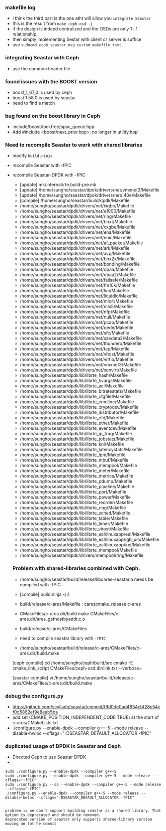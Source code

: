 ### makefile log
- I think the third part is the one atht will allow you `integrate Seastar`
- this is the result from `make ceph-osd -j`
- if the design is indeed centralized and the OSDs are only 1 : 1 relationship,
- then simply implementing Sestar with client or server is suffice
- use `sudocmd ceph_seastar_msg custom_makefile_test`

### integrating Seastar with Ceph
- use the common header file

### found issues with the BOOST version
- boost_1_67_0 is used by ceph
- boost 1.58.0 is used by seastar
- need to find a match

### bug found on the boost library in Ceph
- include/boost/lockfree/spsc_queue.hpp
- Add #include <boost/next_prior.hpp>; no longer in utility.hpp


### Need to recompile Seastar to work with shared libraries
- modify `build.ninja`
- recompile Seastar with -fPIC
- recompile Seastar-DPDK with -fPIC
  - [update] mk/internal/rte.build-pre.mk
  - [update] /home/sungho/seastar/dpdk/drivers/net/vmxnet3/Makefile
  - [update] /home/sungho/seastar/dpdk/drivers/net/i40e/Makefile
  - [compile] /home/sungho/seastar/build/dpdk/Makefile
  - /home/sungho/seastar/dpdk/drivers/net/ixgbe/Makefile
  - /home/sungho/seastar/dpdk/drivers/net/e1000/Makefile
  - /home/sungho/seastar/dpdk/drivers/net/ring/Makefile
  - /home/sungho/seastar/dpdk/drivers/net/bnxt/Makefile
  - /home/sungho/seastar/dpdk/drivers/net/cxgbe/Makefile
  - /home/sungho/seastar/dpdk/drivers/net/ena/Makefile
  - /home/sungho/seastar/dpdk/drivers/net/enic/Makefile
  - /home/sungho/seastar/dpdk/drivers/net/af_packet/Makefile
  - /home/sungho/seastar/dpdk/drivers/net/ark/Makefile
  - /home/sungho/seastar/dpdk/drivers/net/avp/Makefile
  - /home/sungho/seastar/dpdk/drivers/net/bnx2x/Makefile
  - /home/sungho/seastar/dpdk/drivers/net/bonding/Makefile
  - /home/sungho/seastar/dpdk/drivers/net/dpaa/Makefile
  - /home/sungho/seastar/dpdk/drivers/net/dpaa2/Makefile
  - /home/sungho/seastar/dpdk/drivers/net/failsafe/Makefile
  - /home/sungho/seastar/dpdk/drivers/net/fm10k/Makefile
  - /home/sungho/seastar/dpdk/drivers/net/kni/Makefile
  - /home/sungho/seastar/dpdk/drivers/net/liquidio/Makefile
  - /home/sungho/seastar/dpdk/drivers/net/mlx4/Makefile
  - /home/sungho/seastar/dpdk/drivers/net/mlx5/Makefile
  - /home/sungho/seastar/dpdk/drivers/net/nfp/Makefile
  - /home/sungho/seastar/dpdk/drivers/net/null/Makefile
  - /home/sungho/seastar/dpdk/drivers/net/pcap/Makefile
  - /home/sungho/seastar/dpdk/drivers/net/qede/Makefile
  - /home/sungho/seastar/dpdk/drivers/net/sfc/Makefile
  - /home/sungho/seastar/dpdk/drivers/net/szedata2/Makefile
  - /home/sungho/seastar/dpdk/drivers/net/thunderx/Makefile
  - /home/sungho/seastar/dpdk/drivers/net/tap/Makefile
  - /home/sungho/seastar/dpdk/drivers/net/vhost/Makefile
  - /home/sungho/seastar/dpdk/drivers/net/virtio/Makefile
  - /home/sungho/seastar/dpdk/drivers/net/vmxnet3/Makefile
  - /home/sungho/seastar/dpdk/drivers/net/xenvirt/Makefile
  - /home/sungho/seastar/dpdk/lib/librte_hash/Makefile
  - /home/sungho/seastar/dpdk/lib/librte_kvargs/Makefile
  - /home/sungho/seastar/dpdk/lib/librte_acl/Makefile
  - /home/sungho/seastar/dpdk/lib/librte_bitratestats/Makefile
  - /home/sungho/seastar/dpdk/lib/librte_cfgfile/Makefile
  - /home/sungho/seastar/dpdk/lib/librte_cmdline/Makefile
  - /home/sungho/seastar/dpdk/lib/librte_cryptodev/Makefile
  - /home/sungho/seastar/dpdk/lib/librte_distributor/Makefile
  - /home/sungho/seastar/dpdk/lib/librte_efd/Makefile
  - /home/sungho/seastar/dpdk/lib/librte_ether/Makefile
  - /home/sungho/seastar/dpdk/lib/librte_eventdev/Makefile
  - /home/sungho/seastar/dpdk/lib/librte_ip_frag/Makefile
  - /home/sungho/seastar/dpdk/lib/librte_jobstats/Makefile
  - /home/sungho/seastar/dpdk/lib/librte_kni/Makefile
  - /home/sungho/seastar/dpdk/lib/librte_latencystats/Makefile
  - /home/sungho/seastar/dpdk/lib/librte_lpm/Makefile
  - /home/sungho/seastar/dpdk/lib/librte_mbuf/Makefile
  - /home/sungho/seastar/dpdk/lib/librte_mempool/Makefile
  - /home/sungho/seastar/dpdk/lib/librte_meter/Makefile
  - /home/sungho/seastar/dpdk/lib/librte_metrics/Makefile
  - /home/sungho/seastar/dpdk/lib/librte_pdump/Makefile
  - /home/sungho/seastar/dpdk/lib/librte_pipeline/Makefile
  - /home/sungho/seastar/dpdk/lib/librte_port/Makefile
  - /home/sungho/seastar/dpdk/lib/librte_power/Makefile
  - /home/sungho/seastar/dpdk/lib/librte_reorder/Makefile
  - /home/sungho/seastar/dpdk/lib/librte_ring/Makefile
  - /home/sungho/seastar/dpdk/lib/librte_sched/Makefile
  - /home/sungho/seastar/dpdk/lib/librte_table/Makefile
  - /home/sungho/seastar/dpdk/lib/librte_timer/Makefile
  - /home/sungho/seastar/dpdk/lib/librte_vhost/Makefile
  - /home/sungho/seastar/dpdk/lib/librte_eal/linuxapp/eal/Makefile
  - /home/sungho/seastar/dpdk/lib/librte_eal/linuxapp/igb_uio/Makefile
  - /home/sungho/seastar/dpdk/lib/librte_eal/linuxapp/kni/Makefile
  - /home/sungho/seastar/dpdk/lib/librte_mempool/Makefile
  - /home/sungho/seastar/dpdk/drivers/mempool/ring/Makefile


  ### Problem with shared-libraries combined with Ceph.
  - /home/sungho/seastar/build/release/libcares-seastar.a  needs be compiled with -fPIC
  - [compile] build.ninja -j 4
  - build/release/c-ares/Makefile : carescmake_release c-ares
  - CMakeFiles/c-ares.dir/build.make CMakeFiles/c-ares.dir/ares_gethostbyaddr.c.o
  - build/release/c-ares/CMakeFiles
  - need to compile seastar library with `-fPIC`

  - /home/sungho/seastar/build/release/c-ares/CMakeFiles/c-ares.dir/build.make

  [ceph compile] cd /home/sungho/ceph/build/src
  cmake -E cmake_link_script CMakeFiles/ceph-osd.dir/link.txt --verbose=

  [seastar compile]
  vi /home/sungho/seastar/build/release/c-ares/CMakeFiles/c-ares.dir/build.make



### debug the configure.py
- https://github.com/scylladb/seastar/commit/f6d0de0ad4634cbf28e54cf0d5862ef9e8eab5ba
- add set (CMAKE_POSITION_INDEPENDENT_CODE TRUE) at the start of c-ares/CMakeLists.txt
- ./configure.py --enable-dpdk --compiler g++-5 --mode release --disable-hwloc --cflags="-DSEASTAR_DEFAULT_ALLOCATOR -fPIC"


### duplicated usage of DPDK in Seastar and Ceph
- Directed Ceph to use Seastar DPDK
-


```
sudo ./configure.py --enable-dpdk --compiler g++-5
sudo ./configure.py --enable-dpdk --compiler g++-5 --mode release --cflags="-fPIC"
sudo ./configure.py --so --enable-dpdk --compiler g++-5 --mode release --cflags="-fPIC"
./configure.py --enable-dpdk --compiler g++-5 --mode release --disable-hwloc --cflags="-DSEASTAR_DEFAULT_ALLOCATOR -fPIC"


problem is we don't support building seastar as a shared library. That option is deprecated and should be removed.
deprecated version of seastar only supports shared-library version
moving on tot he commit
```
